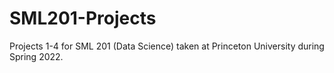 # SML201-Projects
Projects 1-4 for SML 201 (Data Science) taken at Princeton University during Spring 2022. 

